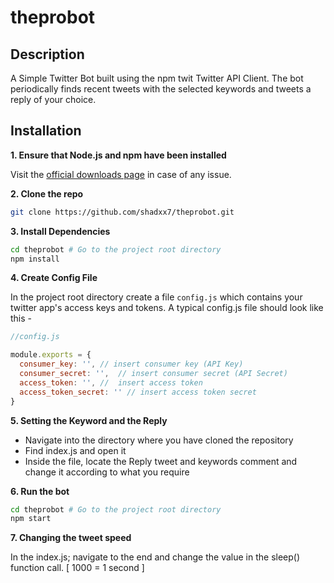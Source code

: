 # theprobot
## Description
A Simple Twitter Bot built using the npm twit Twitter API Client. The bot periodically finds recent tweets with the selected keywords and tweets a reply of your choice.
## Installation
__1. Ensure that Node.js and npm have been installed__

Visit the [official downloads page](https://nodejs.org/en/download/) in case of any issue.

__2. Clone the repo__
```bash
git clone https://github.com/shadxx7/theprobot.git
```
__3. Install Dependencies__
```bash
cd theprobot # Go to the project root directory
npm install
```
__4. Create Config File__

In the project root directory create a file `config.js` which contains your twitter app's access keys and tokens. A typical config.js file should look like this -
```javascript
//config.js

module.exports = {
  consumer_key: '', // insert consumer key (API Key)
  consumer_secret: '',  // insert consumer secret (API Secret)
  access_token: '', //  insert access token
  access_token_secret: '' // insert access token secret
}
```
 __5. Setting the Keyword and the Reply__

- Navigate into the directory where you have cloned the repository
-  Find index.js and open it
- Inside the file, locate the Reply tweet and keywords comment and change it according to what you require

__6. Run the bot__
```bash
cd theprobot # Go to the project root directory
npm start
```
__7. Changing the tweet speed__

In the index.js; navigate to the end and change the value in the sleep() function call. [ 1000 = 1 second ]
